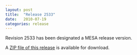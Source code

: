 ```yaml
---
layout: post
title:  "Release 2533"
date:   2010-07-19
categories: release
---
```


Revision 2533 has been designated a MESA release version.


A [ZIP file of this release][zip] is available for download.

[zip]:http://sourceforge.net/projects/mesa/files/releases/mesa-r2533.zip/download
